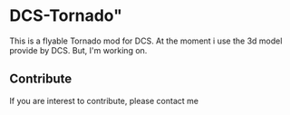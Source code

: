 # DCS-Tornado"
This is a flyable Tornado mod for DCS. At the moment i use the 3d model provide by DCS. But, I'm working on.

## Contribute
If you are interest to contribute, please contact me
